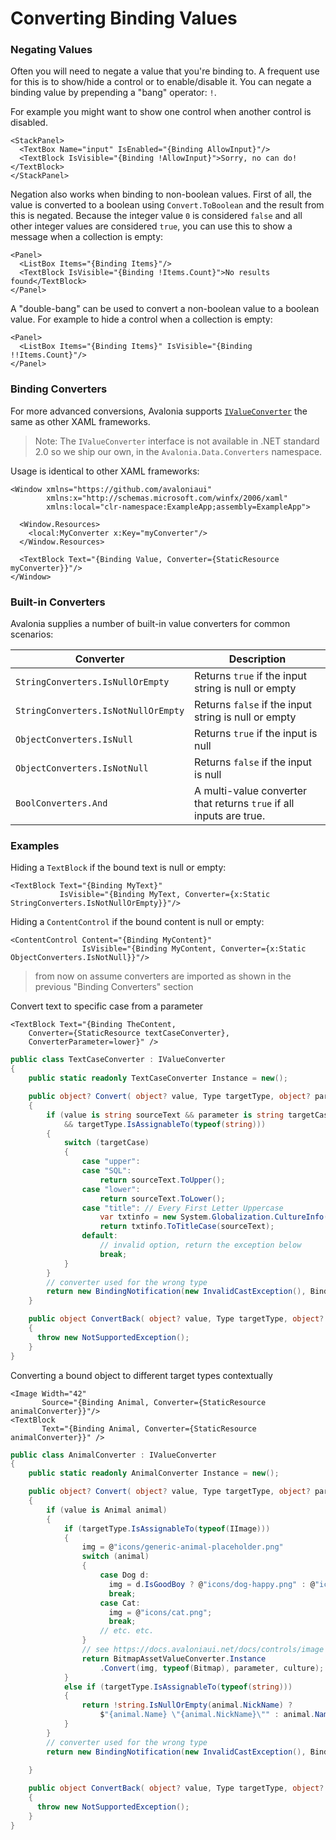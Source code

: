 # Converting Binding Values

### Negating Values <a href="negating-values" id="negating-values"></a>

Often you will need to negate a value that you're binding to. A frequent use for this is to show/hide a control or to enable/disable it. You can negate a binding value by prepending a "bang" operator: `!`.

For example you might want to show one control when another control is disabled.

```markup
<StackPanel>
  <TextBox Name="input" IsEnabled="{Binding AllowInput}"/>
  <TextBlock IsVisible="{Binding !AllowInput}">Sorry, no can do!</TextBlock>
</StackPanel>
```

Negation also works when binding to non-boolean values. First of all, the value is converted to a boolean using `Convert.ToBoolean` and the result from this is negated. Because the integer value `0` is considered `false` and all other integer values are considered `true`, you can use this to show a message when a collection is empty:

```markup
<Panel>
  <ListBox Items="{Binding Items}"/>
  <TextBlock IsVisible="{Binding !Items.Count}">No results found</TextBlock>
</Panel>
```

A "double-bang" can be used to convert a non-boolean value to a boolean value. For example to hide a control when a collection is empty:

```markup
<Panel>
  <ListBox Items="{Binding Items}" IsVisible="{Binding !!Items.Count}"/>
</Panel>
```

### Binding Converters <a href="binding-converters" id="binding-converters"></a>

For more advanced conversions, Avalonia supports [`IValueConverter`](https://docs.microsoft.com/en-gb/dotnet/api/system.windows.data.ivalueconverter?view=netframework-4.7.1) the same as other XAML frameworks.

> Note: The `IValueConverter` interface is not available in .NET standard 2.0 so we ship our own, in the `Avalonia.Data.Converters` namespace.

Usage is identical to other XAML frameworks:

```markup
<Window xmlns="https://github.com/avaloniaui"
        xmlns:x="http://schemas.microsoft.com/winfx/2006/xaml"
        xmlns:local="clr-namespace:ExampleApp;assembly=ExampleApp">

  <Window.Resources>
    <local:MyConverter x:Key="myConverter"/>
  </Window.Resources>

  <TextBlock Text="{Binding Value, Converter={StaticResource myConverter}}"/>
</Window>
```

### Built-in Converters <a href="built-in-converters" id="built-in-converters"></a>

Avalonia supplies a number of built-in value converters for common scenarios:

| Converter                           | Description                                                          |
| ----------------------------------- | -------------------------------------------------------------------- |
| `StringConverters.IsNullOrEmpty`    |  Returns `true` if the input string is null or empty                 |
| `StringConverters.IsNotNullOrEmpty` |  Returns `false` if the input string is null or empty                |
| `ObjectConverters.IsNull`           |  Returns `true` if the input is null                                 |
| `ObjectConverters.IsNotNull`        |  Returns `false` if the input is null                                |
| `BoolConverters.And`                |  A multi-value converter that returns `true` if all inputs are true. |

### Examples

Hiding a `TextBlock` if the bound text is null or empty:

```markup
<TextBlock Text="{Binding MyText}"
           IsVisible="{Binding MyText, Converter={x:Static StringConverters.IsNotNullOrEmpty}}"/>
```

Hiding a `ContentControl` if the bound content is null or empty:

```markup
<ContentControl Content="{Binding MyContent}"
                IsVisible="{Binding MyContent, Converter={x:Static ObjectConverters.IsNotNull}}"/>
```

> from now on assume converters are imported as shown in the previous "Binding Converters" section

Convert text to specific case from a parameter
```markup
<TextBlock Text="{Binding TheContent, 
    Converter={StaticResource textCaseConverter},
    ConverterParameter=lower}" />
```
```csharp
public class TextCaseConverter : IValueConverter
{
    public static readonly TextCaseConverter Instance = new();

    public object? Convert( object? value, Type targetType, object? parameter, CultureInfo culture )
    {
        if (value is string sourceText && parameter is string targetCase
            && targetType.IsAssignableTo(typeof(string)))
        {
            switch (targetCase)
            {
                case "upper":
                case "SQL":
                    return sourceText.ToUpper();
                case "lower":
                    return sourceText.ToLower();
                case "title": // Every First Letter Uppercase
                    var txtinfo = new System.Globalization.CultureInfo("en-US",false).TextInfo;
                    return txtinfo.ToTitleCase(sourceText);
                default:
                    // invalid option, return the exception below
                    break;
            }
        }
        // converter used for the wrong type
        return new BindingNotification(new InvalidCastException(), BindingErrorType.Error);
    }

    public object ConvertBack( object? value, Type targetType, object? parameter, CultureInfo culture )
    {
      throw new NotSupportedException();
    }
}
```


Converting a bound object to different target types contextually

```markup
<Image Width="42" 
       Source="{Binding Animal, Converter={StaticResource animalConverter}}"/>
<TextBlock 
       Text="{Binding Animal, Converter={StaticResource animalConverter}}" />
```

```csharp
public class AnimalConverter : IValueConverter
{
    public static readonly AnimalConverter Instance = new();

    public object? Convert( object? value, Type targetType, object? parameter, CultureInfo culture )
    {
        if (value is Animal animal)
        {
            if (targetType.IsAssignableTo(typeof(IImage)))
            {
                img = @"icons/generic-animal-placeholder.png"
                switch (animal)
                {
                    case Dog d:
                      img = d.IsGoodBoy ? @"icons/dog-happy.png" : @"icons/dog.png";
                      break;
                    case Cat:
                      img = @"icons/cat.png";
                      break;
                    // etc. etc.
                }
                // see https://docs.avaloniaui.net/docs/controls/image
                return BitmapAssetValueConverter.Instance
                    .Convert(img, typeof(Bitmap), parameter, culture);
            }
            else if (targetType.IsAssignableTo(typeof(string)))
            {
                return !string.IsNullOrEmpty(animal.NickName) ? 
                    $"{animal.Name} \"{animal.NickName}\"" : animal.Name;
            }
        }
        // converter used for the wrong type
        return new BindingNotification(new InvalidCastException(), BindingErrorType.Error);
        
    }

    public object ConvertBack( object? value, Type targetType, object? parameter, CultureInfo culture )
    {
      throw new NotSupportedException();
    }
}
```
